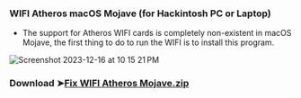 ### WIFI Atheros macOS Mojave (for Hackintosh PC or Laptop)
- The support for Atheros WIFI cards is completely non-existent in macOS Mojave, the first thing to do to run the WIFI is to install this program.

![Screenshot 2023-12-16 at 10 15 21 PM](https://github.com/chris1111/WIFI-Atheros-macOS-Mojave/assets/6248794/6997edae-7592-4efd-aeeb-4c4186622370)




### Download ➤[Fix WIFI Atheros Mojave.zip](https://github.com/chris1111/WIFI-Atheros-macOS-Mojave/releases/tag/V1)

